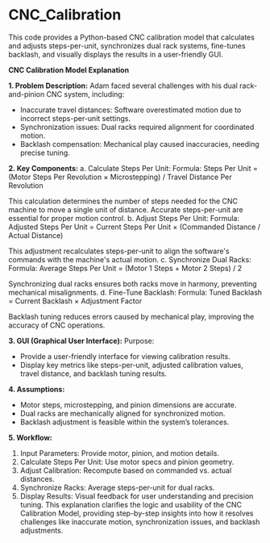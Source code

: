 # CNC_Calibration
This code provides a Python-based CNC calibration model that calculates and adjusts steps-per-unit, synchronizes dual rack systems, fine-tunes backlash, and visually displays the results in a user-friendly GUI.

**CNC Calibration Model Explanation**

**1. Problem Description:**
Adam faced several challenges with his dual rack-and-pinion CNC system, including:
- Inaccurate travel distances: Software overestimated motion due to incorrect steps-per-unit settings.
- Synchronization issues: Dual racks required alignment for coordinated motion.
- Backlash compensation: Mechanical play caused inaccuracies, needing precise tuning.

**2. Key Components:**
a. Calculate Steps Per Unit:
Formula:
Steps Per Unit = (Motor Steps Per Revolution × Microstepping) / Travel Distance Per Revolution

This calculation determines the number of steps needed for the CNC machine to move a single unit of distance. Accurate steps-per-unit are essential for proper motion control.
b. Adjust Steps Per Unit:
Formula:
Adjusted Steps Per Unit = Current Steps Per Unit × (Commanded Distance / Actual Distance)

This adjustment recalculates steps-per-unit to align the software's commands with the machine's actual motion.
c. Synchronize Dual Racks:
Formula:
Average Steps Per Unit = (Motor 1 Steps + Motor 2 Steps) / 2

Synchronizing dual racks ensures both racks move in harmony, preventing mechanical misalignments.
d. Fine-Tune Backlash:
Formula:
Tuned Backlash = Current Backlash × Adjustment Factor

Backlash tuning reduces errors caused by mechanical play, improving the accuracy of CNC operations.

**3. GUI (Graphical User Interface):**
Purpose:
- Provide a user-friendly interface for viewing calibration results.
- Display key metrics like steps-per-unit, adjusted calibration values, travel distance, and backlash tuning results.

**4. Assumptions:**
- Motor steps, microstepping, and pinion dimensions are accurate.
- Dual racks are mechanically aligned for synchronized motion.
- Backlash adjustment is feasible within the system’s tolerances.

**5. Workflow:**
1. Input Parameters: Provide motor, pinion, and motion details.
2. Calculate Steps Per Unit: Use motor specs and pinion geometry.
3. Adjust Calibration: Recompute based on commanded vs. actual distances.
4. Synchronize Racks: Average steps-per-unit for dual racks.
5. Display Results: Visual feedback for user understanding and precision tuning.
This explanation clarifies the logic and usability of the CNC Calibration Model, providing step-by-step insights into how it resolves challenges like inaccurate motion, synchronization issues, and backlash adjustments.

